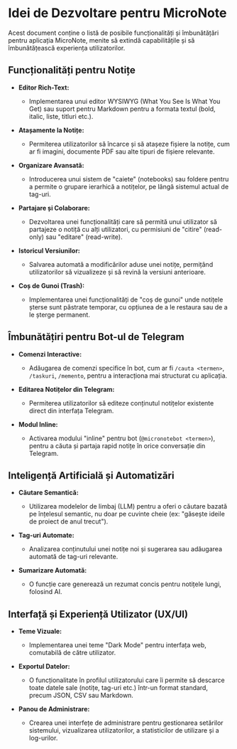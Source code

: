 # Idei de Dezvoltare pentru MicroNote

Acest document conține o listă de posibile funcționalități și îmbunătățări pentru aplicația MicroNote, menite să extindă capabilitățile și să îmbunătățească experiența utilizatorilor.

## Funcționalități pentru Notițe

- **Editor Rich-Text:**
  - Implementarea unui editor WYSIWYG (What You See Is What You Get) sau suport pentru Markdown pentru a formata textul (bold, italic, liste, titluri etc.).

- **Atașamente la Notițe:**
  - Permiterea utilizatorilor să încarce și să atașeze fișiere la notițe, cum ar fi imagini, documente PDF sau alte tipuri de fișiere relevante.

- **Organizare Avansată:**
  - Introducerea unui sistem de "caiete" (notebooks) sau foldere pentru a permite o grupare ierarhică a notițelor, pe lângă sistemul actual de tag-uri.

- **Partajare și Colaborare:**
  - Dezvoltarea unei funcționalități care să permită unui utilizator să partajeze o notiță cu alți utilizatori, cu permisiuni de "citire" (read-only) sau "editare" (read-write).

- **Istoricul Versiunilor:**
  - Salvarea automată a modificărilor aduse unei notițe, permițând utilizatorilor să vizualizeze și să revină la versiuni anterioare.

- **Coș de Gunoi (Trash):**
  - Implementarea unei funcționalități de "coș de gunoi" unde notițele șterse sunt păstrate temporar, cu opțiunea de a le restaura sau de a le șterge permanent.

## Îmbunătățiri pentru Bot-ul de Telegram

- **Comenzi Interactive:**
  - Adăugarea de comenzi specifice în bot, cum ar fi `/cauta <termen>`, `/taskuri`, `/memento`, pentru a interacționa mai structurat cu aplicația.

- **Editarea Notițelor din Telegram:**
  - Permiterea utilizatorilor să editeze conținutul notițelor existente direct din interfața Telegram.

- **Modul Inline:**
  - Activarea modului "inline" pentru bot (`@micronotebot <termen>`), pentru a căuta și partaja rapid notițe în orice conversație din Telegram.

## Inteligență Artificială și Automatizări

- **Căutare Semantică:**
  - Utilizarea modelelor de limbaj (LLM) pentru a oferi o căutare bazată pe înțelesul semantic, nu doar pe cuvinte cheie (ex: "găsește ideile de proiect de anul trecut").

- **Tag-uri Automate:**
  - Analizarea conținutului unei notițe noi și sugerarea sau adăugarea automată de tag-uri relevante.

- **Sumarizare Automată:**
  - O funcție care generează un rezumat concis pentru notițele lungi, folosind AI.

## Interfață și Experiență Utilizator (UX/UI)

- **Teme Vizuale:**
  - Implementarea unei teme "Dark Mode" pentru interfața web, comutabilă de către utilizator.

- **Exportul Datelor:**
  - O funcționalitate în profilul utilizatorului care îi permite să descarce toate datele sale (notițe, tag-uri etc.) într-un format standard, precum JSON, CSV sau Markdown.

- **Panou de Administrare:**
  - Crearea unei interfețe de administrare pentru gestionarea setărilor sistemului, vizualizarea utilizatorilor, a statisticilor de utilizare și a log-urilor.
